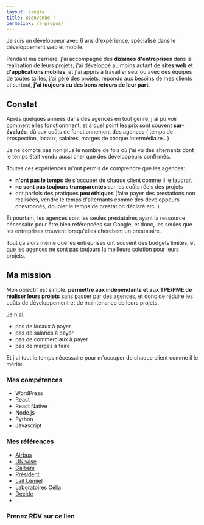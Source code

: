 ```yaml
---
layout: single
title: Bienvenue !
permalink: /a-propos/
---
```


Je suis un développeur avec 6 ans d'expérience, spécialisé dans le développement web et mobile.

Pendant ma carrière, j'ai accompagné des **dizaines d'entreprises** dans la réalisation de leurs projets, j'ai développé au moins autant de **sites web** et **d'applications mobiles**, et j'ai appris à travailler seul ou avec des équipes de toutes tailles, j'ai géré des projets, répondu aux besoins de mes clients et surtout, **j'ai toujours eu des bons retours de leur part**.

## Constat

Après quelques années dans des agences en tout genre, j'ai pu voir comment elles fonctionnnent, et à quel point les prix sont souvent **sur-évalués**, dû aux coûts de fonctionnement des agences ( temps de prospection, locaux, salaires, marges de chaque intermédiaire.. )

Je ne compte pas non plus le nombre de fois où j'ai vu des alternants dont le temps était vendu aussi cher que des développeurs confirmés.

Toutes ces expériences m'ont permis de comprendre que les agences:

-   **n'ont pas le temps** de s'occuper de chaque client comme il le faudrait
-   **ne sont pas toujours transparentes** sur les coûts réels des projets
-   ont parfois des pratiques **peu éthiques** (faire payer des prestations non réalisées, vendre le temps d'alternants comme des développeurs chevronnés, doubler le temps de prestation déclaré etc..)

Et pourtant, les agences sont les seules prestataires ayant la ressource nécessaire pour être bien référencées sur Google, et donc, les seules que les entreprises trouvent lorsqu'elles cherchent un prestataire.

Tout ça alors même que les entreprises ont souvent des budgets limités, et que les agences ne sont pas toujours la meilleure solution pour leurs projets.

## Ma mission

Mon objectif est simple: **permettre aux indépendants et aux TPE/PME de réaliser leurs projets** sans passer par des agences, et donc de réduire les coûts de développement et de maintenance de leurs projets.

Je n'ai:

-   pas de locaux à payer
-   pas de salariés à payer
-   pas de commerciaux à payer
-   pas de marges à faire

Et j'ai tout le temps nécessaire pour m'occuper de chaque client comme il le mérite.

### Mes compétences

-   WordPress
-   React
-   React Native
-   Node.js
-   Python
-   Javascript

### Mes références

<!-- Markdown link to https://www.airbus.com/en -->

-   [Airbus](https://www.airbus.com/en)
-   [UNIwise](https://uniwise.eu/)
-   [Galbani](https://www.galbani.fr/)
-   [Président](https://www.president.fr/)
-   [Lait Lémiel](https://www.lait-lemiel.fr/)
-   [Laboratoires Célia](https://www.laboratoires-celia.fr/)
-   [Decide](https://decide.work/)
-   ...

### Prenez RDV sur ce lien

<!-- Cal inline embed code begins -->
<div style="width:100%;height:100%;overflow:scroll" id="my-cal-inline"></div>
<script type="text/javascript">
  (function (C, A, L) { let p = function (a, ar) { a.q.push(ar); }; let d = C.document; C.Cal = C.Cal || function () { let cal = C.Cal; let ar = arguments; if (!cal.loaded) { cal.ns = {}; cal.q = cal.q || []; d.head.appendChild(d.createElement("script")).src = A; cal.loaded = true; } if (ar[0] === L) { const api = function () { p(api, arguments); }; const namespace = ar[1]; api.q = api.q || []; if(typeof namespace === "string"){cal.ns[namespace] = cal.ns[namespace] || api;p(cal.ns[namespace], ar);p(cal, ["initNamespace", namespace]);} else p(cal, ar); return;} p(cal, ar); }; })(window, "https://app.cal.com/embed/embed.js", "init");
Cal("init",  {origin:"https://cal.com"});

Cal("inline", {
elementOrSelector:"#my-cal-inline",
calLink: "mael-landrin/decouverte",
layout: "month_view"
});

Cal("ui", {"styles":{"branding":{"brandColor":"#000000"}},"hideEventTypeDetails":false,"layout":"month_view"});
</script>

